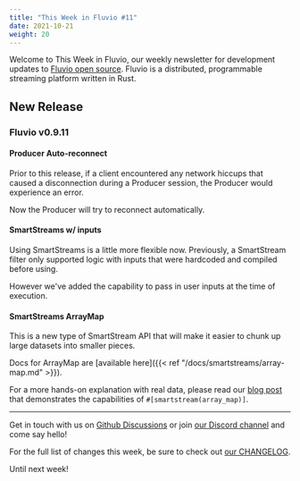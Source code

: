 ```yaml
---
title: "This Week in Fluvio #11"
date: 2021-10-21
weight: 20
---
```

Welcome to This Week in Fluvio, our weekly newsletter
for development updates to [Fluvio open source]. Fluvio is a distributed,
programmable streaming platform written in Rust.

## New Release

### Fluvio v0.9.11

#### Producer Auto-reconnect
Prior to this release, if a client encountered any network hiccups that caused a disconnection during a Producer session, the Producer would experience an error.

Now the Producer will try to reconnect automatically.

#### SmartStreams w/ inputs
Using SmartStreams is a little more flexible now. Previously, a SmartStream filter only supported logic with inputs that were hardcoded and compiled before using.

However we've added the capability to pass in user inputs at the time of execution.

#### SmartStreams ArrayMap 
This is a new type of SmartStream API that will make it easier to chunk up large datasets into smaller pieces. 

Docs for ArrayMap are [available here]({{< ref "/docs/smartstreams/array-map.md" >}}).

For a more hands-on explanation with real data, please read our [blog post](https://infinyon.com/blog/2021/10/smartstream-array-map-reddit/) that demonstrates the capabilities of `#[smartstream(array_map)]`.


---

Get in touch with us on [Github Discussions] or join [our Discord channel] and come say hello!

For the full list of changes this week, be sure to check out [our CHANGELOG].

Until next week!

[Fluvio open source]: https://github.com/infinyon/fluvio
[our CHANGELOG]: https://github.com/infinyon/fluvio/blob/master/CHANGELOG.md
[our Discord channel]: https://discordapp.com/invite/bBG2dTz
[Github Discussions]: https://github.com/infinyon/fluvio/discussions
[connectors]: /connectors